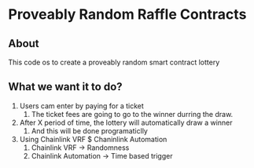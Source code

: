 # Proveably Random Raffle Contracts

## About

This code os to create a proveably random smart contract lottery

## What we want it to do?

1. Users cam enter by paying for a ticket
    1. The ticket fees are going to go to the winner durring the draw.
2. After X period of time, the lottery will automatically draw a winner
    1. And this will be done programaticlly
3. Using Chainlink VRF $ Chaninlink Automation
    1. Chainlink VRF -> Randomness
    2. Chainlink Automation -> Time based trigger
    
```
